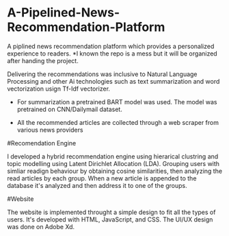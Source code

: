# A-Pipelined-News-Recommendation-Platform
A piplined news recommendation platform which provides a personalized experience to readers. 
*I known the repo is a mess but it will be organized after handing the project.

Delivering the recommendations was inclusive to Natural Language Processing and other Ai technologies such as text summarization and word vectorization usign Tf-Idf vectorizer.

- For summarization a pretrained BART model was used. The model was pretrained on CNN/Dailymail dataset. 

- All the recommended articles are collected through a web scraper from various news providers

#Recomendation Engine

I developed a hybrid recommendation engine using hierarical clustring and topic modelling using Latent Dirichlet Allocation (LDA). Grouping users with simliar readign behaviour by obtaining cosine similarities, then analyzing the read articles by each group. When a new article is appended to the database it's analyzed and then address it to one of the groups.

#Website

The website is implemented throught a simple design to fit all the types of users. It's developed with HTML, JavaScript, and CSS. The UI/UX design was done on Adobe Xd.
